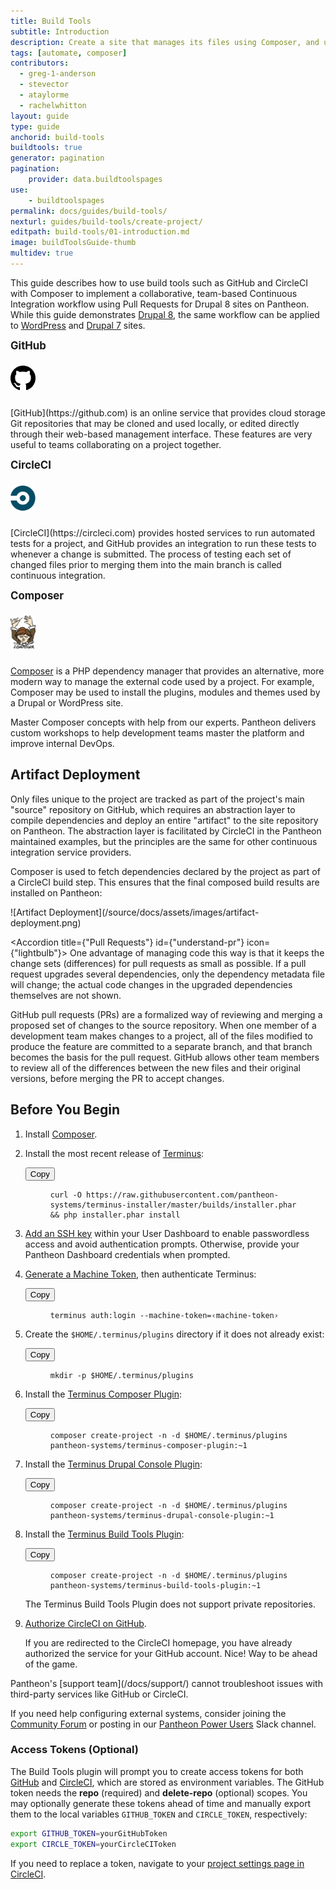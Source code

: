 ```yaml
---
title: Build Tools
subtitle: Introduction
description: Create a site that manages its files using Composer, and uses a GitHub PR workflow with Behat tests run via Circle CI.
tags: [automate, composer]
contributors:
  - greg-1-anderson
  - stevector
  - ataylorme
  - rachelwhitton
layout: guide
type: guide
anchorid: build-tools
buildtools: true
generator: pagination
pagination:
    provider: data.buildtoolspages
use:
    - buildtoolspages
permalink: docs/guides/build-tools/
nexturl: guides/build-tools/create-project/
editpath: build-tools/01-introduction.md
image: buildToolsGuide-thumb
multidev: true
---
```

This guide describes how to use build tools such as GitHub and CircleCI with Composer to implement a collaborative, team-based Continuous Integration workflow using Pull Requests for Drupal 8 sites on Pantheon. While this guide demonstrates [Drupal 8](https://github.com/pantheon-systems/example-drops-8-composer), the same workflow can be applied to [WordPress](https://github.com/pantheon-systems/example-wordpress-composer) and [Drupal 7](https://github.com/pantheon-systems/example-drops-7-composer) sites.

<div class="flex-panel-group">
  <div class="flex-panel-item">
    <div class="flex-panel-body">
      <div class="flex-panel-title">
        <h4 class="info" style="margin-top:10px;font-size:larger">GitHub</h3>
        <div class="pantheon-official">
          <img alt="GitHub Logo" src="/source/docs/assets/images/github-logo.svg" class="main-topic-info__plugin-image" style="max-width:40px;margin-bottom:10px!important;">
          <p class="pantheon-official"></p>
        </div>
      </div>
      <p class="topic-info__description" markdown="1">[GitHub](https://github.com) is an online service that provides cloud storage Git repositories that may be cloned and used locally, or edited directly through their web-based management interface. These features are very useful to teams collaborating on a project together.</p>
    </div>
  </div>
  <div class="flex-panel-item">
    <div class="flex-panel-body">
      <div class="flex-panel-title">
        <h4 class="info" style="margin-top:10px;font-size:larger">CircleCI</h3>
        <div class="pantheon-official">
          <img alt="CircleCI Logo" src="/source/docs/assets/images/circleci-logo.svg" class="main-topic-info__plugin-image" style="max-width:40px;margin-bottom:10px!important;">
          <p class="pantheon-official"></p>
        </div>
      </div>
      <p class="topic-info__description" markdown="1">[CircleCI](https://circleci.com) provides hosted services to run automated tests for a project, and GitHub provides an integration to run these tests to whenever a change is submitted. The process of testing each set of changed files prior to merging them into the main branch is called continuous integration.</p>
    </div>
  </div>
  <div class="flex-panel-item">
    <div class="flex-panel-body">
      <div class="flex-panel-title">
        <h4 class="info" style="margin-top:10px;font-size:larger">Composer</h3>
        <div class="pantheon-official">
          <img alt="Composer Logo" src="/source/docs/assets/images/composer-logo.svg" class="main-topic-info__plugin-image" style="max-width:40px;margin-bottom:10px!important;">
          <p class="pantheon-official"></p>
        </div>
      </div>
      <p class="topic-info__description"><a href="/docs/composer/">Composer</a> is a PHP dependency manager that provides an alternative, more modern way to manage the external code used by a project. For example, Composer may be used to install the plugins, modules and themes used by a Drupal or WordPress site.</p>
    </div>
  </div>
</div>

<Enablement title="Automation Training" link="https://pantheon.io/agencies/learn-pantheon?docs">

Master Composer concepts with help from our experts. Pantheon delivers custom workshops to help development teams master the platform and improve internal DevOps.

</Enablement>

## Artifact Deployment
Only files unique to the project are tracked as part of the project's main "source" repository on GitHub, which requires an abstraction layer to compile dependencies and deploy an entire "artifact" to the site repository on Pantheon. The abstraction layer is facilitated by CircleCI in the Pantheon maintained examples, but the principles are the same for other continuous integration service providers.

Composer is used to fetch dependencies declared by the project as part of a CircleCI build step. This ensures that the final composed build results are installed on Pantheon:

<p class="text-center" markdown="1">![Artifact Deployment](/source/docs/assets/images/artifact-deployment.png)</p>

<Accordion title={"Pull Requests"} id={"understand-pr"} icon={"lightbulb"}>
One advantage of managing code this way is that it keeps the change sets (differences) for pull requests as small as possible. If a pull request upgrades several dependencies, only the dependency metadata file will change; the actual code changes in the upgraded dependencies themselves are not shown.

GitHub pull requests (PRs) are a formalized way of reviewing and merging a proposed set of changes to the source repository. When one member of a development team makes changes to a project, all of the files modified to produce the feature are committed to a separate branch, and that branch becomes the basis for the pull request. GitHub allows other team members to review all of the differences between the new files and their original versions, before merging the PR to accept changes.
</Accordion>

## Before You Begin

1. Install [Composer](https://getcomposer.org).
2. Install the most recent release of [Terminus](/docs/terminus/):

    <div class="copy-snippet">
      <button class="btn btn-default btn-clippy" data-clipboard-target="#terminus-installer">Copy</button>
      <figure><pre id="terminus-installer"><code class="command bash" data-lang="bash">curl -O https://raw.githubusercontent.com/pantheon-systems/terminus-installer/master/builds/installer.phar && php installer.phar install</code></pre></figure>
    </div>

3. [Add an SSH key](/docs/ssh-keys/) within your User Dashboard to enable passwordless access and avoid authentication prompts. Otherwise, provide your Pantheon Dashboard credentials when prompted.

4. [Generate a Machine Token](https://dashboard.pantheon.io/machine-token/create), then authenticate Terminus:

      <div class="copy-snippet">
        <button class="btn btn-default btn-clippy" data-clipboard-target="#mac-mt-auth">Copy</button>
        <figure><pre id="mac-mt-auth"><code class="command bash" data-lang="bash">terminus auth:login --machine-token=&lsaquo;machine-token&rsaquo;</code></pre></figure>
      </div>

5. Create the `$HOME/.terminus/plugins` directory if it does not already exist:

      <div class="copy-snippet">
        <button class="btn btn-default btn-clippy" data-clipboard-target="#terminus-plugin-install-mkdir">Copy</button>
        <figure><pre id="terminus-plugin-install-mkdir"><code class="command bash" data-lang="bash">mkdir -p $HOME/.terminus/plugins</code></pre></figure>
      </div>

6. Install the [Terminus Composer Plugin](https://github.com/pantheon-systems/terminus-composer-plugin):

    <div class="copy-snippet">
      <button class="btn btn-default btn-clippy" data-clipboard-target="#composer-plugin">Copy</button>
      <figure><pre id="composer-plugin"><code class="command bash" data-lang="bash">composer create-project -n -d $HOME/.terminus/plugins pantheon-systems/terminus-composer-plugin:~1</code></pre></figure>
    </div>

7. Install the [Terminus Drupal Console Plugin](https://github.com/pantheon-systems/terminus-drupal-console-plugin):

    <div class="copy-snippet">
      <button class="btn btn-default btn-clippy" data-clipboard-target="#console-plugin">Copy</button>
      <figure><pre id="console-plugin"><code class="command bash" data-lang="bash">composer create-project -n -d $HOME/.terminus/plugins pantheon-systems/terminus-drupal-console-plugin:~1</code></pre></figure>
    </div>

8. Install the [Terminus Build Tools Plugin](https://github.com/pantheon-systems/terminus-build-tools-plugin):

    <div class="copy-snippet">
      <button class="btn btn-default btn-clippy" data-clipboard-target="#build-tools-plugin">Copy</button>
      <figure><pre id="build-tools-plugin"><code class="command bash" data-lang="bash">composer create-project -n -d $HOME/.terminus/plugins pantheon-systems/terminus-build-tools-plugin:~1</code></pre></figure>
    </div>

    <Alert title="Note" type="info">
    The Terminus Build Tools Plugin does not support private repositories.</p>
    </Alert>

9. [Authorize CircleCI on GitHub](https://github.com/login/oauth/authorize?client_id=78a2ba87f071c28e65bb).

    If you are redirected to the CircleCI homepage, you have already authorized the service for your GitHub account. Nice! Way to be ahead of the game.

<Alert title="Note" type="info">
Pantheon's [support team](/docs/support/) cannot troubleshoot issues with third-party services like GitHub or CircleCI.

If you need help configuring external systems, consider joining the [Community Forum](https://discuss.pantheon.io/) or posting in our [Pantheon Power Users](https://slackin.pantheon.io/) Slack channel.
</Alert>


### Access Tokens (Optional)

The Build Tools plugin will prompt you to create access tokens for both [GitHub](https://github.com/settings/tokens) and [CircleCI](https://circleci.com/account/api), which are stored as environment variables. The GitHub token needs the **repo** (required) and **delete-repo** (optional) scopes. You may optionally generate these tokens ahead of time and manually export them to the local variables `GITHUB_TOKEN` and `CIRCLE_TOKEN`, respectively:

```bash
export GITHUB_TOKEN=yourGitHubToken
export CIRCLE_TOKEN=yourCircleCIToken
```

If you need to replace a token, navigate to your [project settings page in CircleCI](https://circleci.com/docs/2.0/env-vars/#adding-environment-variables-in-the-app).
